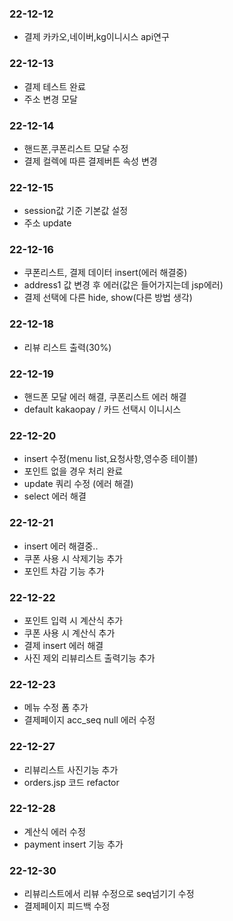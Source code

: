 ### 22-12-12
- 결제 카카오,네이버,kg이니시스 api연구

### 22-12-13
- 결제 테스트 완료
- 주소 변경 모달

### 22-12-14
- 핸드폰,쿠폰리스트 모달 수정
- 결제 컬렉에 따른 결제버튼 속성 변경

### 22-12-15
- session값 기준 기본값 설정
- 주소 update

### 22-12-16
- 쿠폰리스트, 결제 데이터 insert(에러 해결중)
- address1 값 변경 후 에러(값은 들어가지는데 jsp에러)
- 결제 선택에 다른 hide, show(다른 방법 생각)

### 22-12-18
- 리뷰 리스트 출력(30%)

### 22-12-19
- 핸드폰 모달 에러 해결, 쿠폰리스트 에러 해결
- default kakaopay / 카드 선택시 이니시스

### 22-12-20
- insert 수정(menu list,요청사항,영수증 테이블)
- 포인트 없을 경우 처리 완료
- update 쿼리 수정 (에러 해결)
- select 에러 해결

### 22-12-21
- insert 에러 해결중..
- 쿠폰 사용 시 삭제기능 추가
- 포인트 차감 기능 추가

### 22-12-22
- 포인트 입력 시 계산식 추가
- 쿠폰 사용 시 계산식 추가
- 결제 insert 에러 해결
- 사진 제외 리뷰리스트 출력기능 추가

### 22-12-23
- 메뉴 수정 폼 추가
- 결제페이지 acc_seq null 에러 수정

### 22-12-27
- 리뷰리스트 사진기능 추가
- orders.jsp 코드 refactor

### 22-12-28
- 계산식 에러 수정
- payment insert 기능 추가

### 22-12-30
- 리뷰리스트에서 리뷰 수정으로 seq넘기기 수정
- 결제페이지 피드백 수정